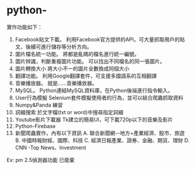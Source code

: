 # python-

實作功能如下：

1. Facebook貼文下載。
   利用Facebook官方提供的API，可大量抓取用戶的貼文，後續可進行儲存等分析方向。
2. 圖片檔名統一功能。
   將都是亂碼的檔名進行統一編號。
3. 圖片辨識，判斷重複圖片功能。
   可以找出不同檔名的同一張圖片。
4. 圖片轉換大小
   將大小不一的圖片全數換成同個大小
5. 翻譯功能。
   利用Google翻譯套件，可支援多國語系的互相翻譯
6. 音樂播放器。
   就是......音樂播放器。
7. MySQL。
   Python連結MySQL資料庫，在Python後端進行指令輸入。
8. User行為模擬
   Selenium套件模擬使用者的行為，並可以結合爬蟲抓取資料
9. Numpy&Panda
   練習
10. 詞綴搜索
   於文字檔(txt or word)中搜尋指定詞綴
11. Youtube影片下載器
   Tk建立的簡易UI，可下載720p以下的音樂及影片
12. Python-Firebase
13. 新聞爬蟲實作，內有以下資訊
A. 聯合新聞網--地方+產業經濟、股市、旅遊
B. 中國時報財經、國際、科技
C. 經濟日報產業、證券、金融、期貨、理財
D. CNN -Top News、Investment



Ex: pm 2.5偵測器功能 已廢棄
